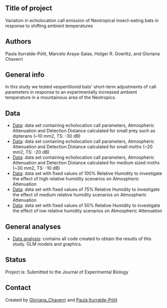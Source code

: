 ## Title of project
Variation in echolocation call emission of Neotropical insect-eating bats in response to shifting ambient temperatures

## Authors
Paula Iturralde-Pólit, Marcelo Araya-Salas, Holger R. Goerlitz, and Gloriana Chaverri

## General info
In this study we tested vespertilionid bats' short-term adjustments of call parameters in response to an experimentally increased ambient temperature in a mountainous area of the Neotropics. 

## Data
* [Data](https://github.com/morceglo/Neotropical-bats-climate-change-call-emission/blob/main/AA_DD_30.csv): data set containing echolocation call parameters, Atmospheric Attenuation and Detection Distance calculated for small prey such as dipterans (~10 mm2, TS: -30 dB)
* [Data](https://github.com/morceglo/Neotropical-bats-climate-change-call-emission/blob/main/AA_DD_20.csv): data set containing echolocation call parameters, Atmospheric Attenuation and Detection Distance calculated for small moths (~20 mm2, TS: -20 dB)
* [Data](https://github.com/morceglo/Neotropical-bats-climate-change-call-emission/blob/main/AA_DD_10.csv): data set containing echolocation call parameters, Atmospheric Attenuation and Detection Distance calculated for medium sized moths (~30 mm2, TS: -10 dB)
* [Data](https://github.com/morceglo/Neotropical-bats-climate-change-call-emission/blob/main/AA_RH100.csv): data set with fixed values of 100% Relative Humidity to investigate the effect of high relative humidity scenarios on Atmospheric Attenuation
* [Data](https://github.com/morceglo/Neotropical-bats-climate-change-call-emission/blob/main/AA_RH75.csv): data set with fixed values of 75% Relative Humidity to investigate the effect of medium relative humidity scenarios on Atmospheric Attenuation
* [Data](https://github.com/morceglo/Neotropical-bats-climate-change-call-emission/blob/main/AA_RH50.csv): data set with fixed values of 50% Relative Humidity to investigate the effect of low relative humidity scenarios on Atmospheric Attenuation


## General analyses
* [Data analysis](https://github.com/morceglo/Neotropical-bats-climate-change-call-emission/blob/main/%5B3%5D_GLMmodels_species__finalMS.Rmd): contains all code created to obtain the results of this study. GLM models and graphics. 

## Status
Project is: Submitted to the Journal of Experimental Biology

## Contact
Created by [Gloriana_Chaverri](batcr.com/) and [Paula Iturralde-Pólit]( https://iturraldepolitpaula.wixsite.com/website)

